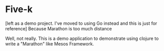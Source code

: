 # Five-k
[left as a demo project. I've moved to using Go instead and this is just for reference]
Because Marathon is too much distance


Well, not really. This is a demo application to demonstrate using
clojure to write a "Marathon" like Mesos Framework.
